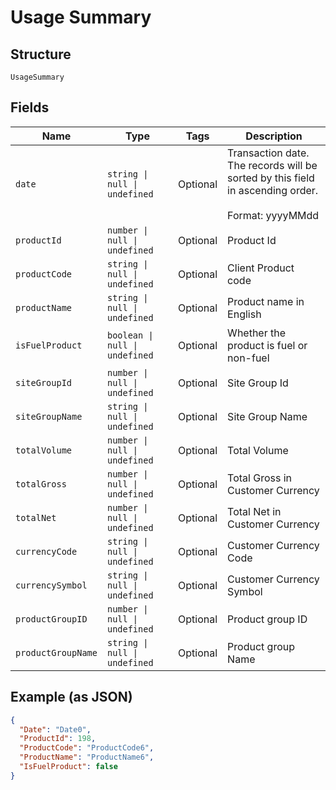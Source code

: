 
# Usage Summary

## Structure

`UsageSummary`

## Fields

| Name | Type | Tags | Description |
|  --- | --- | --- | --- |
| `date` | `string \| null \| undefined` | Optional | Transaction date.<br>The records will be sorted by this field in ascending order.<br><br>Format: yyyyMMdd |
| `productId` | `number \| null \| undefined` | Optional | Product Id |
| `productCode` | `string \| null \| undefined` | Optional | Client Product code |
| `productName` | `string \| null \| undefined` | Optional | Product name in English |
| `isFuelProduct` | `boolean \| null \| undefined` | Optional | Whether the product is fuel or non-fuel |
| `siteGroupId` | `number \| null \| undefined` | Optional | Site Group Id |
| `siteGroupName` | `string \| null \| undefined` | Optional | Site Group Name |
| `totalVolume` | `number \| null \| undefined` | Optional | Total Volume |
| `totalGross` | `number \| null \| undefined` | Optional | Total Gross in Customer Currency |
| `totalNet` | `number \| null \| undefined` | Optional | Total Net in Customer Currency |
| `currencyCode` | `string \| null \| undefined` | Optional | Customer Currency Code |
| `currencySymbol` | `string \| null \| undefined` | Optional | Customer Currency Symbol |
| `productGroupID` | `number \| null \| undefined` | Optional | Product group ID |
| `productGroupName` | `string \| null \| undefined` | Optional | Product group Name |

## Example (as JSON)

```json
{
  "Date": "Date0",
  "ProductId": 198,
  "ProductCode": "ProductCode6",
  "ProductName": "ProductName6",
  "IsFuelProduct": false
}
```

